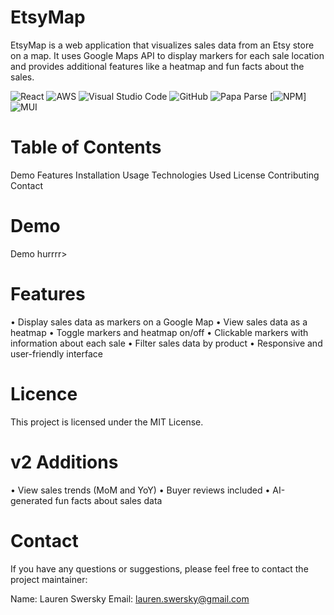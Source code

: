 # EtsyMap

EtsyMap is a web application that visualizes sales data from an Etsy store on a map. It uses Google Maps API to display markers for each sale location and provides additional features like a heatmap and fun facts about the sales.

![React](https://img.shields.io/badge/react-%2320232a.svg?style=for-the-badge&logo=react&logoColor=%2361DAFB) ![AWS](https://img.shields.io/badge/AWS-%23FF9900.svg?style=for-the-badge&logo=amazon-aws&logoColor=white) ![Visual Studio Code](https://img.shields.io/badge/Visual%20Studio%20Code-0078d7.svg?style=for-the-badge&logo=visual-studio-code&logoColor=white) ![GitHub](https://img.shields.io/badge/github-%23121011.svg?style=for-the-badge&logo=github&logoColor=white) ![Papa Parse](https://blog.donazzon.com/wp-content/uploads/2020/06/image-12.png) [![NPM](https://img.shields.io/npm/v/react-papaparse.svg)] ![MUI](https://img.shields.io/badge/MUI-%230081CB.svg?style=for-the-badge&logo=mui&logoColor=white)


# Table of Contents
Demo
Features
Installation
Usage
Technologies Used
License
Contributing
Contact

# Demo

Demo hurrrr>

# Features

• Display sales data as markers on a Google Map
• View sales data as a heatmap
• Toggle markers and heatmap on/off
• Clickable markers with information about each sale
• Filter sales data by product
• Responsive and user-friendly interface

# Licence

This project is licensed under the MIT License.

# v2 Additions

• View sales trends (MoM and YoY)
• Buyer reviews included
• AI-generated fun facts about sales data

# Contact

If you have any questions or suggestions, please feel free to contact the project maintainer:

Name: Lauren Swersky
Email: lauren.swersky@gmail.com

